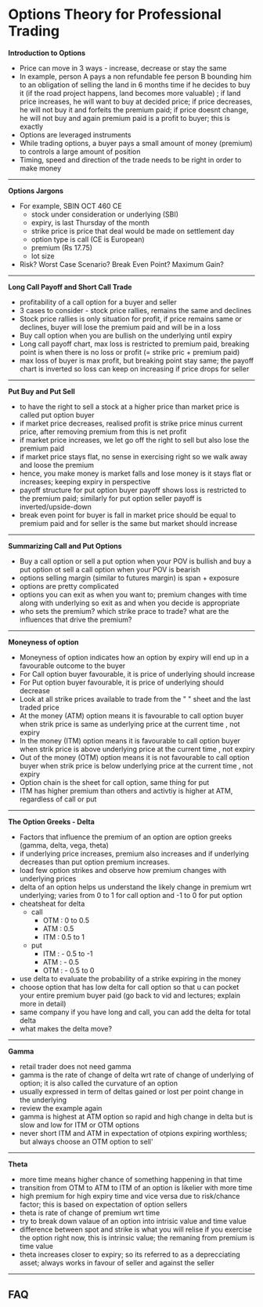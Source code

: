 # Options Theory for Professional Trading

**Introduction to Options**
- Price can move in 3 ways - increase, decrease or stay the same
- In example, person A pays a non refundable fee person B bounding him to an obligation of selling the land in 6 months time if he decides to buy it (if the road project happens, land becomes more valuable) ; if land price increases, he will want to buy at decided price; if price decreases, he will not buy it and forfeits the premium paid; if price doesnt change, he will not buy and again premium paid is a profit to buyer; this is exactly
- Options are leveraged instruments
- While trading options, a buyer pays a small amount of money (premium) to controls a large amount of position
- Timing, speed and direction of the trade needs to be right in order to make money
---
**Options Jargons**
- For example,  SBIN OCT 460 CE
  - stock under consideration or underlying  (SBI)
  - expiry, is last Thursday of the month
  - strike price is price that deal would be made on settlement day
  - option type  is call (CE is European)
  - premium (Rs 17.75)
  - lot size
- Risk? Worst Case Scenario? Break Even Point? Maximum Gain?
---
**Long Call Payoff and Short Call Trade**
- profitability of a call option for a buyer and seller
- 3 cases to consider - stock price rallies, remains the same and declines
- Stock price rallies is only situation for profit, if price remains same or declines, buyer will lose the premium paid and will be in a loss
- Buy call option when you are bullish on the underlying until expiry
- Long call payoff chart, max loss is restricted to premium paid, breaking point is when there is no loss or profit (= strike pric + premium paid)
- max loss of buyer is max profit, but breaking point stay same; the payoff chart is inverted so loss can keep on increasing if price drops for seller
---
**Put Buy and Put Sell**
- to have the right to sell a stock at a higher price than market price is called put option buyer
- if market price decreases, realised profit is strike price minus current price, after removing premium from this is net profit
- if market price increases, we let go off the right to sell but also lose the premium paid
- if market price stays flat, no sense in exercising right so we walk away and loose the premium
- hence, you make money is market falls and lose money is it stays flat or increases; keeping expiry in perspective
- payoff structure for put option buyer payoff shows loss is restricted to the premium paid; similarly for put option seller payoff is inverted/upside-down
- break even point for buyer is fall in market price should be equal to premium paid and for seller is the same but market should increase
---
**Summarizing Call and Put Options**
- Buy a call option or sell a put option when your POV is bullish and buy a put option ot sell a call option when your POV is bearish
- options selling margin (similar to futures margin) is span + exposure
- options are pretty complicated
- options you can exit as when you want to; premium changes with time along with underlying so exit as and when you decide is appropriate
- who sets the premium? which strike prace to trade? what are the influences that drive the premium?
---
**Moneyness of option**
- Moneyness of option indicates how an option by expiry will end up in a favourable outcome to the buyer
- For Call option buyer favourable, it is price of underlying should increase
- For Put option buyer favourable, it  is price of underlying should decrease
- Look at all strike prices available to trade from the " " sheet and the last traded price
- At the money (ATM) option means it is favourable to call option buyer when strik price is same as underlying price at the current time , not expiry
- In the money (ITM) option means it is favourable to call option buyer when strik price is above underlying price at the current time , not expiry
- Out of  the money (OTM) option means it is not favourable to call option buyer when strik price is below underlying price at the current time , not expiry
- Option chain is the sheet for call option, same thing for put
- ITM has higher premium than others and activtiy is higher at ATM, regardless of call or put
---
**The Option Greeks - Delta**
- Factors that influence the premium of an option are option greeks (gamma, delta, vega, theta)
- if underlying price increases, premium also increases and if underlying decreases than put option premium increases.
- load few option strikes and observe how premium changes with underlying prices
- delta of an option helps us understand the likely change in premium wrt underlying; varies from 0 to 1 for call option and -1 to 0 for put option
- cheatsheat for delta
  - call
    - OTM : 0 to 0.5
    - ATM : 0.5
    - ITM : 0.5 to 1
  - put
    - ITM : - 0.5 to -1
    - ATM : - 0.5
    - OTM : - 0.5 to 0
- use delta to evaluate the probability of a strike expiring in the money
- choose option that has low delta for call option so that u can pocket your entire premium buyer paid (go back to vid and lectures; explain more in detail)
- same company if you have long and call, you can add the delta for total delta
- what makes the delta move?
---
**Gamma**
- retail trader does not need gamma
- gamma is the rate of change of delta wrt rate of change of underlying of option; it is also called the curvature of an option
- usually expressed in term of deltas gained or lost per point change in the underlying
- review the example again
- gamma is highest at ATM option so rapid and high change in delta but is slow and low for ITM or OTM options
- never short ITM and ATM in expectation of otpions expiring worthless; but always choose an OTM option to sell'
---
**Theta**
- more time means higher chance of something happening in that time
- transition from OTM to ATM to ITM of an option is likelier with more time
- high premium for high expiry time and vice versa due to risk/chance factor; this is based on expectation of option sellers
- theta is rate of change of premium wrt time
- try to break down valaue of an option into intrisic value and time value
- difference between spot and strike is what you will relise if you exercise the option right now, this is intrinsic value; the remaning from premium is time value
- theta increases closer to expiry; so its referred to as a deprecciating asset; always works in favour of seller and against the seller
---


## FAQ
